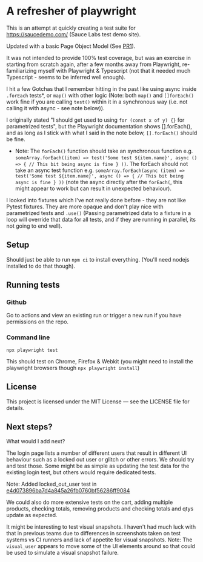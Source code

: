 # A refresher of playwright

This is an attempt at quickly creating a test suite for https://saucedemo.com/ (Sauce Labs test demo site).

Updated with a basic Page Object Model (See [PR1](https://github.com/MarkJB/Playwright/pull/1)).

It was not intended to provide 100% test coverage, but was an exercise in starting from scratch again, after a few months away from Playwright, re-familiarizing myself with Playwright & Typescript (not that it needed much Typescript - seems to be inferred well enough).

I hit a few Gotchas that I remember hitting in the past like using async inside `.forEach` tests\*, or `map()` with other logic (Note: both `map()` and `[]forEach()` work fine if you are calling `test()` within it in a synchronous way (i.e. not calling it with async - see note below)).

I originally stated "I should get used to using `for (const x of y) {}` for parametrized tests", but the Playwright documentation shows [].forEach(), and as long as I stick with what I said in the note below, `[].forEach()` should be fine.

- Note: The `forEach()` function should take an synchronous function e.g. `someArray.forEach((item) => test('Some test ${item.name}', async () => { // This bit being async is fine } ))`. The forEach should not take an async test function e.g. `someArray.forEach(async (item) => test('Some test ${item.name}', async () => { // This bit being async is fine } ))` (note the async directly after the `forEach(`, this might appear to work but can result in unexpected behaviour).

I looked into fixtures which I've not really done before - they are not like Pytest fixtures. They are more opaque and don't play nice with parametrized tests and `.use()` (Passing parametrized data to a fixture in a loop will override that data for all tests, and if they are running in parallel, its not going to end well).

## Setup

Should just be able to run `npm ci` to install everything. (You'll need nodejs installed to do that though).

## Running tests

### Github

Go to actions and view an existing run or trigger a new run if you have permissions on the repo.

### Command line

`npx playwright test`

This should test on Chrome, Firefox & Webkit (you might need to install the playwright browsers though `npx playwright install`)

## License

This project is licensed under the MIT License — see the LICENSE file for details.

## Next steps?

What would I add next?

The login page lists a number of different users that result in different UI behaviour such as a locked out user or glitch or other errors. We should try and test those. Some might be as simple as updating the test data for the existing login test, but others would require dedicated tests.

Note: Added locked_out_user test in [e4d073896ba7d4a845a26fb0760bf56286ff9084](https://github.com/MarkJB/Playwright/commit/e4d073896ba7d4a845a26fb0760bf56286ff9084)

We could also do more extensive tests on the cart, adding multiple products, checking totals, removing products and checking totals and qtys update as expected.

It might be interesting to test visual snapshots. I haven't had much luck with that in previous teams due to differences in screenshots taken on test systems vs CI runners and lack of appetite for visual snapshots. Note: The `visual_user` appears to move some of the UI elements around so that could be used to simulate a visual snapshot failure.
